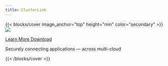 ```yaml
---
title: ClusterLink
---
```


{{< blocks/cover image_anchor="top" height="min" color="secondary" >}}
  <img src="clusterlink.png" class="site-logo" />
  </p>
  <a class="btn btn-lg btn-primary me-3 mb-4" href="/docs/">Learn More <i class="fas fa-arrow-alt-circle-right ms-2"></i></a>
  <a class="btn btn-lg btn-secondary me-3 mb-4" href="https://github.com/clusterlink-net/clusterlink">Download <i class="fab fa-github ms-2 "></i></a>
  <p class="lead mt-5" color="primary">Securely connecting applications &mdash; across multi-cloud</p>
{{< /blocks/cover >}}
